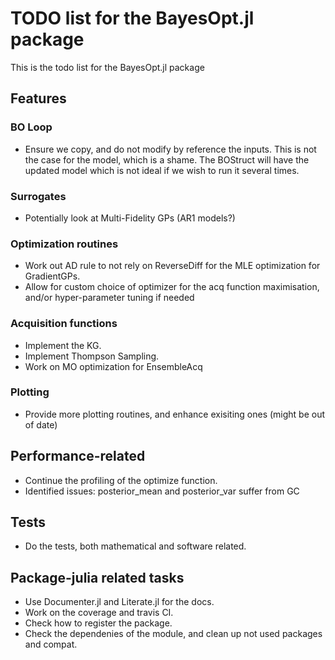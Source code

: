 # TODO list for the BayesOpt.jl package
This is the todo list for the BayesOpt.jl package

## Features

### BO Loop
- Ensure we copy, and do not modify by reference the inputs. This is not the case for the model, which is a shame. 
    The BOStruct will have the updated model which is not ideal if we wish to run it several times.

### Surrogates
- Potentially look at Multi-Fidelity GPs (AR1 models?)

### Optimization routines
- Work out AD rule to not rely on ReverseDiff for the MLE optimization for GradientGPs.
- Allow for custom choice of optimizer for the acq function maximisation, and/or hyper-parameter tuning if needed

### Acquisition functions
- Implement the KG. 
- Implement Thompson Sampling.
- Work on MO optimization for EnsembleAcq

### Plotting
- Provide more plotting routines, and enhance exisiting ones (might be out of date)

## Performance-related 
- Continue the profiling of the optimize function.
- Identified issues: posterior_mean and posterior_var suffer from GC

## Tests
- Do the tests, both mathematical and software related.

## Package-julia related tasks
- Use Documenter.jl and Literate.jl for the docs.
- Work on the coverage and travis CI.
- Check how to register the package.
- Check the dependenies of the module, and clean up not used packages and compat.